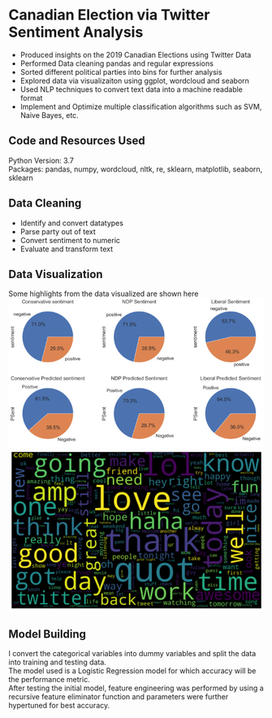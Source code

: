 
# Canadian Election via Twitter Sentiment Analysis
* Produced insights on the 2019 Canadian Elections using Twitter Data
* Performed Data cleaning pandas and regular expressions
* Sorted different political parties into bins for further analysis
* Explored data via visualizaiton using ggplot, wordcloud and seaborn
* Used NLP techniques to convert text data into a machine readable format
* Implement and Optimize multiple classification algorithms such as SVM, Naive Bayes, etc.

## Code and Resources Used
Python Version: 3.7<br>
Packages: pandas, numpy, wordcloud, nltk, re, sklearn, matplotlib, seaborn, sklearn

## Data Cleaning
* Identify and convert datatypes
* Parse party out of text
* Convert sentiment to numeric
* Evaluate and transform text

## Data Visualization
Some highlights from the data visualized are shown here
![Actual vs Prediction](https://github.com/Alliriz/RizwanPortfolio/blob/main/Images/Actual_Predicted.png) ![Positive Words](https://github.com/Alliriz/RizwanPortfolio/blob/main/SentimentAnalysis/Images/Poisitive%20words.png)

## Model Building
I convert the categorical variables into dummy variables and split the data into training and testing data. <br>
The model used is a Logistic Regression model for which accuracy will be the performance metric. <br>
After testing the initial model, feature engineering was performed by using a recursive feature eliminator function and parameters were further hypertuned for best accuracy.

